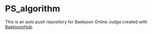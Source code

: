 # PS_algorithm
This is an auto push repository for Baekjoon Online Judge created with [BaekjoonHub](https://github.com/BaekjoonHub/BaekjoonHub).
